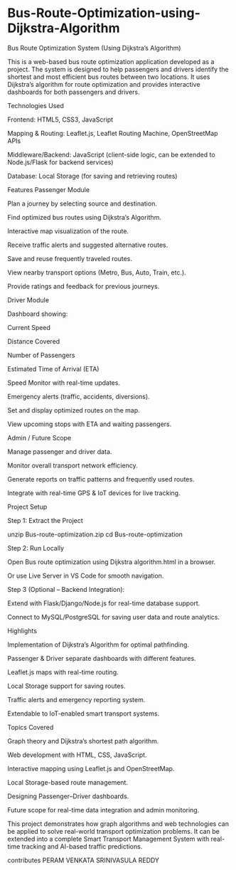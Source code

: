 # Bus-Route-Optimization-using-Dijkstra-Algorithm

Bus Route Optimization System (Using Dijkstra’s Algorithm)

This is a web-based bus route optimization application developed as a project. The system is designed to help passengers and drivers identify the shortest and most efficient bus routes between two locations. It uses Dijkstra’s algorithm for route optimization and provides interactive dashboards for both passengers and drivers.

Technologies Used

Frontend: HTML5, CSS3, JavaScript

Mapping & Routing: Leaflet.js, Leaflet Routing Machine, OpenStreetMap APIs

Middleware/Backend: JavaScript (client-side logic, can be extended to Node.js/Flask for backend services)

Database: Local Storage (for saving and retrieving routes)

Features
Passenger Module

Plan a journey by selecting source and destination.

Find optimized bus routes using Dijkstra’s Algorithm.

Interactive map visualization of the route.

Receive traffic alerts and suggested alternative routes.

Save and reuse frequently traveled routes.

View nearby transport options (Metro, Bus, Auto, Train, etc.).

Provide ratings and feedback for previous journeys.

Driver Module

Dashboard showing:

Current Speed

Distance Covered

Number of Passengers

Estimated Time of Arrival (ETA)

Speed Monitor with real-time updates.

Emergency alerts (traffic, accidents, diversions).

Set and display optimized routes on the map.

View upcoming stops with ETA and waiting passengers.

Admin / Future Scope

Manage passenger and driver data.

Monitor overall transport network efficiency.

Generate reports on traffic patterns and frequently used routes.

Integrate with real-time GPS & IoT devices for live tracking.

Project Setup

Step 1: Extract the Project

unzip Bus-route-optimization.zip
cd Bus-route-optimization


Step 2: Run Locally

Open Bus route optimization using Dijkstra algorithm.html in a browser.

Or use Live Server in VS Code for smooth navigation.

Step 3 (Optional – Backend Integration):

Extend with Flask/Django/Node.js for real-time database support.

Connect to MySQL/PostgreSQL for saving user data and route analytics.

Highlights

Implementation of Dijkstra’s Algorithm for optimal pathfinding.

Passenger & Driver separate dashboards with different features.

Leaflet.js maps with real-time routing.

Local Storage support for saving routes.

Traffic alerts and emergency reporting system.

Extendable to IoT-enabled smart transport systems.

Topics Covered

Graph theory and Dijkstra’s shortest path algorithm.

Web development with HTML, CSS, JavaScript.

Interactive mapping using Leaflet.js and OpenStreetMap.

Local Storage-based route management.

Designing Passenger–Driver dashboards.

Future scope for real-time data integration and admin monitoring.

This project demonstrates how graph algorithms and web technologies can be applied to solve real-world transport optimization problems. It can be extended into a complete Smart Transport Management System with real-time tracking and AI-based traffic predictions.

contributes PERAM VENKATA SRINIVASULA REDDY
